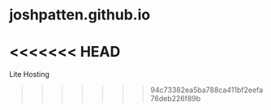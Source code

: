 joshpatten.github.io
====================
<<<<<<< HEAD
=======

Lite Hosting
>>>>>>> 94c73382ea5ba788ca411bf2eefa76deb226f89b
